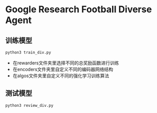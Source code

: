 # Google Research Football Diverse Agent

## 训练模型
```bash
python3 train_div.py
```
- 在rewarders文件夹里选择不同的总奖励函数进行训练
- 在encoders文件夹里自定义不同的编码器网络结构
- 在algos文件夹里自定义不同的强化学习训练算法

## 测试模型
```bash
python3 review_div.py
```